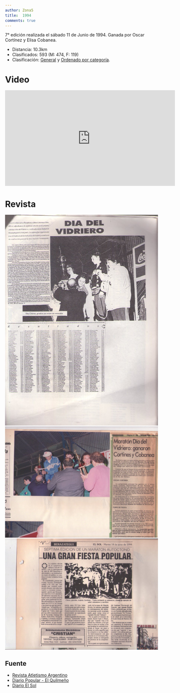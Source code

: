 ```yaml
---
author: Zona5
title:  1994
comments: true
---
```

7° edición realizada el sábado 11 de Junio de 1994. Ganada por Oscar Cortínez y Elisa Cobanea.

* Distancia: 10.3km
* Clasificados: 593 (M: 474, F: 119)
* Clasificación: [General](/clasificacion/1994/1994.html) y [Ordenado por categoría](/clasificacion/1994/1994cat.html).

# Video

<iframe width="560" height="315" src="https://www.youtube.com/embed/UqxsUYE9df8" frameborder="0" allow="accelerometer; autoplay; clipboard-write; encrypted-media; gyroscope; picture-in-picture" allowfullscreen></iframe>

# Revista
![Edición 1994](/assets/img/ed/1994/1994.jpg)
![Edición 1994](/assets/img/ed/1994/19942.jpg)
![Edición 1994](/assets/img/ed/1994/r1994090.jpg)


## Fuente
* [Revista Atletismo Argentino](http://www.atletismoargentino.com.ar)
* [Diario Popular - El Quilmeño](https://www.diariopopular.com.ar/quilmeno)
* [Diario El Sol](https://elsolnoticias.com.ar/)